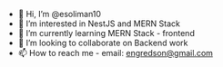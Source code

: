 - 👋 Hi, I’m @esoliman10
- 👀 I’m interested in NestJS and MERN Stack
- 🌱 I’m currently learning MERN Stack - frontend
- 💞️ I’m looking to collaborate on Backend work
- 📫 How to reach me - email: engredson@gmail.com

<!---
esoliman10/esoliman10 is a ✨ special ✨ repository because its `README.md` (this file) appears on your GitHub profile.
You can click the Preview link to take a look at your changes.
--->

